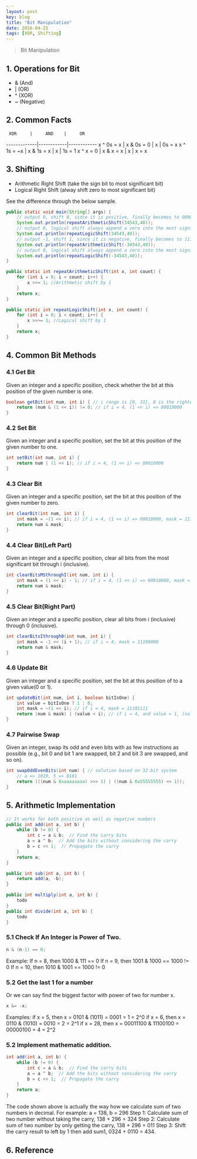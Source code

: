 ```yaml
---
layout: post
key: blog
title: "Bit Manipulation"
date: 2016-04-25
tags: [XOR, Shifting]
---
```


> Bit Manipulation

## 1. Operations for Bit
* & (And)
* \| (OR)
* ^ (XOR)
* ~ (Negative)

## 2. Common Facts
     XOR     |     AND    |     OR
-------------|------------|------------
 x ^ 0s = x  | x & 0s = 0 | x \| 0s = x
 x ^ 1s = ~x | x & 1s = x | x \| 1s = 1
 x ^ x = 0   | x & x = x  | x \| x = x


## 3. Shifting
* Arithmetic Right Shift (take the sign bit to most significant bit)
* Logical Right Shift (alway shift zero to most significant bit)

See the difference through the below sample.
```java
public static void main(String[] args) {
    // output 0, shift 0, since it is positive, finally becomes to 00000000 00000000 00000000 00000000
    System.out.println(repeatArithmeticShift(34543,40));
    // output 0, logical shift always append a zero into the most significant bit repeatedly.
    System.out.println(repeatLogicShift(34543,40));
    // output -1, shift 1, since it is negative, finally becomes to 11111111 11111111 11111111 11111111
    System.out.println(repeatArithmeticShift(-34543,40));
    // output 0, logical shift always append a zero into the most significant bit repeatedly.
    System.out.println(repeatLogicShift(-34543,40));
}

public static int repeatArithmeticShift(int x, int count) {
    for (int i = 0; i < count; i++) {
        x >>= 1; //Arithmetic shift by 1
    }
    return x;
}

public static int repeatLogicShift(int x, int count) {
    for (int i = 0; i < count; i++) {
        x >>>= 1; //Logical shift by 1
    }
    return x;
}
```

## 4. Common Bit Methods
### 4.1 Get Bit
Given an integer and a specific position, check whether the bit at this position of the given number is one.
```java
boolean getBit(int num, int i) { // i range is {0, 31}, 0 is the rightest
    return (num & (1 << i)) != 0; // if i = 4, (1 << i) => 00010000
}
```

### 4.2 Set Bit
Given an integer and a specific position, set the bit at this position of the given number to one.
```java
int setBit(int num, int i) {
    return num | (1 << i); // if i = 4, (1 << i) => 00010000
}
```

### 4.3 Clear Bit
Given an integer and a specific position, set the bit at this position of the given number to zero.
```java
int clearBit(int num, int i) {
    int mask = ~(1 << i); // if i = 4, (1 << i) => 00010000, mask = 11101111
    return num & mask;
}
```

### 4.4 Clear Bit(Left Part)
Given an integer and a specific position, clear all bits from the most significant bit through i (inclusive).
```java
int clearBitsMSthroughI(int num, int i) {
    int mask = (1 << i) - 1; // if i = 4, (1 << i) => 00010000, mask = 00001111
    return num & mask;
}
```

### 4.5 Clear Bit(Right Part)
Given an integer and a specific position, clear all bits from i (inclusive) through 0 (inclusive).
```java
int clearBitsIthrough0(int num, int i) {
    int mask = -1 << (i + 1); // if i = 4, mask = 11100000
    return num & mask;
}
```

### 4.6 Update Bit
Given an integer and a specific position, set the bit at this position of to a given value(0 or 1).
```java
int updateBit(int num, int i, boolean bitIsOne) {
    int value = bitIsOne ? 1 : 0;
    int mask = ~(1 << i); // if i = 4, mask = 11101111
    return (num & mask) | (value < i); // if i = 4, and value = 1, (value < i) =  00010000
}
```

### 4.7 Pairwise Swap
Given an integer, swap its odd and even bits with as few instructions as possible (e.g., bit 0 and bit 1 are swapped, bit 2 and bit 3 are swapped, and so on).
```java
int swapOddEvenBits(int num) { // solution based on 32-bit system
    // a => 1010, 5 => 0101
    return (((num & 0xaaaaaaaa) >>> 1) | ((num & 0x55555555) << 1));
}
```

## 5. Arithmetic Implementation
```java
// It works for both positive as well as negative numbers
public int add(int a, int b) {  
    while (b != 0) {
        int c = a & b;  // Find the carry bits
        a = a ^ b;  // Add the bits without considering the carry
        b = c << 1;  // Propagate the carry
    }
    return a;
}

public int sub(int a, int b) {
    return add(a, -b);
}

public int multiply(int a, int b) {
    todo
}
public int divide(int a, int b) {
    todo
}
```

### 5.1 Check If An Integer is Power of Two.
```java
n & (n-1) == 0;
```
Example:
If n = 8, then 1000 & 111 == 0
If n = 9, then 1001 & 1000 == 1000 != 0
If n = 10, then 1010 & 1001 == 1000 != 0

### 5.2 Get the last 1 for a number
Or we can say find the biggest factor with power of two for number x.
```java
x &= -x;
```
Examples:
if x = 5, then x = 0101 & (1011) = 0001 = 1 = 2^0
if x = 6, then x = 0110 & (1010) = 0010 = 2 = 2^1
if x = 28, then x = 00011100 & 11100100 = 00000100 = 4 = 2^2

### 5.2 Implement mathematic addition.
```java
int add(int a, int b) {  
    while (b != 0) {
        int c = a & b;  // Find the carry bits
        a = a ^ b;  // Add the bits without considering the carry
        b = c << 1;  // Propagate the carry
    }
    return a;
}
```
The code shown above is actually the way how we calculate sum of two numbers in decimal.
For example:
a = 138, b = 296
Step 1: Calculate sum of two number without taking the carry, 138 + 296 = 324
Step 2: Calculate sum of two number by only getting the carry, 138 + 296 = 011
Step 3: Shift the carry result to left by 1 then add sum1, 0324 + 0110 = 434.

## 6. Reference
